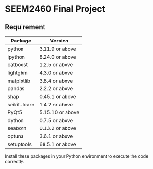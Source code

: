 # SEEM2460 Final Project
## Requirement

| Package      | Version          |
|--------------|------------------|
| python       | 3.11.9 or above  |
| ipython      | 8.24.0 or above  | 
| catboost     | 1.2.5 or above   |
| lightgbm     | 4.3.0 or above   |
| matplotlib   | 3.8.4 or above   |
| pandas       | 2.2.2 or above   |
| shap         | 0.45.1 or above  |
| scikit-learn | 1.4.2 or above   |
| PyQt5        | 5.15.10 or above |
| dython       | 0.7.5 or above   |
| seaborn      | 0.13.2 or above  |
| optuna       | 3.6.1 or above   |
| setuptools   | 69.5.1 or above  |

Install these packages in your Python environment to execute the code correctly.